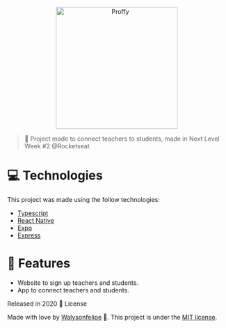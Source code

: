 <p align="center">
   <img src="https://github.com/RafaelGoulartB/Proffy/blob/master/.github/logo.png" alt="Proffy" width="280"/>
</p>
<p>

> :rocket: Project made to connect teachers to students, made in Next Level Week #2 @Rocketseat



# :computer: Technologies
This project was made using the follow technologies:
<ul>
  <li><a href="https://www.typescriptlang.org/">Typescript</a></li>
  <li><a href="https://reactnative.dev/">React Native</a></li>
  <li><a href="https://expo.io/">Expo</a></li>
  <li><a href="https://expressjs.com/en/api.html#express">Express</a></li>
</ul>

# :rocket: Features

* Website to sign up teachers and students.
* App to connect teachers and students.


Released in 2020 :closed_book: License

Made with love by [Walysonfelipe](https://github.com/walysonfelipe) 🚀.
This project is under the [MIT license](https://github.com/walysonfelipe/Proffy/master/LICENSE).
